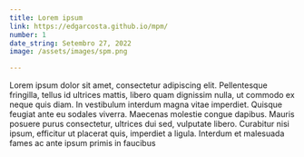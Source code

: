 ```yaml
---
title: Lorem ipsum
link: https://edgarcosta.github.io/mpm/
number: 1
date_string: Setembro 27, 2022
image: /assets/images/spm.png

---
```

Lorem ipsum dolor sit amet, consectetur adipiscing elit.
Pellentesque fringilla, tellus id ultrices mattis, libero quam dignissim nulla, ut commodo ex neque quis diam.
In vestibulum interdum magna vitae imperdiet.
Quisque feugiat ante eu sodales viverra.
Maecenas molestie congue dapibus.
Mauris posuere purus consectetur, ultrices dui sed, vulputate libero.
Curabitur nisi ipsum, efficitur ut placerat quis, imperdiet a ligula.
Interdum et malesuada fames ac ante ipsum primis in faucibus

